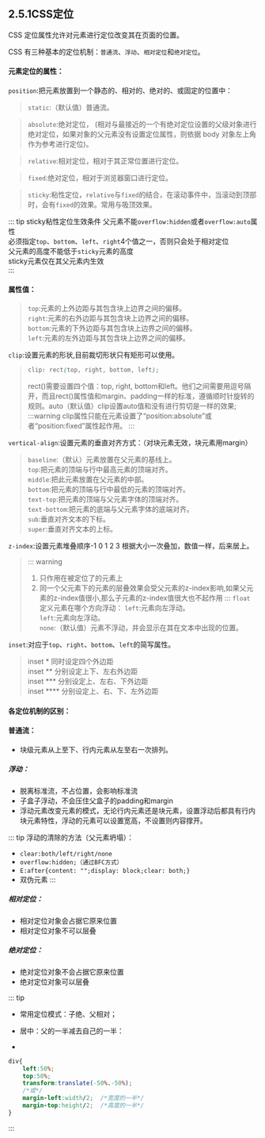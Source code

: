 ## 2.5.1CSS定位
CSS 定位属性允许对元素进行定位改变其在页面的位置。

CSS 有三种基本的定位机制：`普通流`、`浮动`、`相对定位`和`绝对定位`。

#### 元素定位的属性：

`position`:把元素放置到一个静态的、相对的、绝对的、或固定的位置中：
> `static`:（默认值）普通流。

> `absolute`:绝对定位， (相对与最接近的一个有绝对定位设置的父级对象进行绝对定位，如果对象的父元素没有设置定位属性，则依据 body 对象左上角作为参考进行定位)。    

> `relative`:相对定位，相对于其正常位置进行定位。  

> `fixed`:绝对定位，相对于浏览器窗口进行定位。  

> `sticky`:粘性定位，`relative`与`fixed`的结合，在滚动事件中，当滚动到顶部时，会有`fixed`的效果。常用与吸顶效果。

::: tip sticky粘性定位生效条件
父元素不能`overflow:hidden`或者`overflow:auto`属性       
必须指定`top`、`bottom`、`left`、`right`4个值之一，否则只会处于相对定位      
父元素的高度不能低于`sticky`元素的高度     
sticky元素仅在其父元素内生效         
::: 
#### 属性值：

> `top`:元素的上外边距与其包含块上边界之间的偏移。     
> `right`:元素的右外边距与其包含块上边界之间的偏移。       
> `bottom`:元素的下外边距与其包含块上边界之间的偏移。     
> `left`:元素的左外边距与其包含块上边界之间的偏移。


`clip`:设置元素的形状,目前裁切形状只有矩形可以使用。

> ```css
> clip: rect(top, right, bottom, left);
> ```
> rect()需要设置四个值：top, right, bottom和left。他们之间需要用逗号隔开，而且rect()属性值和margin、padding一样的标准，遵循顺时针旋转的规则。auto（默认值）clip设置auto值和没有进行剪切是一样的效果;
> :::warning
> clip属性只能在元素设置了“position:absolute”或者“position:fixed”属性起作用。
> :::


`vertical-align`:设置元素的垂直对齐方式：（对块元素无效，块元素用margin）

> `baseline`:（默认）元素放置在父元素的基线上。     
> `top`:把元素的顶端与行中最高元素的顶端对齐。        
> `middle`:把此元素放置在父元素的中部。       
> `bottom`:把元素的顶端与行中最低的元素的顶端对齐。       
> `text-top`:把元素的顶端与父元素字体的顶端对齐。     
> `text-bottom`:把元素的底端与父元素字体的底端对齐。      
> `sub`:垂直对齐文本的下标。      
> `super`:垂直对齐文本的上标。        

`z-index`:设置元素堆叠顺序-1 0 1 2 3 根据大小一次叠加，数值一样，后来居上。
> ::: warning
> 1. 只作用在被定位了的元素上
> 2. 同一个父元素下的元素的层叠效果会受父元素的z-index影响,如果父元素的z-index值很小,那么子元素的z-index值很大也不起作用
> :::
`float` 定义元素在哪个方向浮动：
> `left`:元素向左浮动。       
> `left`:元素向左浮动。       
> `none`:（默认值）元素不浮动，并会显示在其在文本中出现的位置。

`inset`:对应于`top`、`right`、`bottom`、`left`的简写属性。   
> inset * 同时设定四个外边距     
> inset ** 分别设定上下、左右外边距      
> inset *** 分别设定上、左右、下外边距       
> inset **** 分别设定上、右、下、左外边距 

#### 各定位机制的区别：

#### 普通流：

* 块级元素从上至下、行内元素从左至右一次排列。

##### 浮动：
* 脱离标准流，不占位置，会影响标准流
* 子盒子浮动，不会压住父盒子的padding和margin
* 浮动元素改变元素的模式，无论行内元素还是块元素，设置浮动后都具有行内块元素特性，浮动的元素可以设置宽高，不设置则内容撑开。

::: tip
浮动的清除的方法（父元素坍塌）：
* `clear:both/left/right/none`
* `overflow:hidden;（通过BFC方式）`
* `E:after{content: "";display: block;clear: both;}`
* 双伪元素
:::


##### 相对定位：

* 相对定位对象会占据它原来位置
* 相对定位对象不可以层叠

##### 绝对定位：

* 绝对定位对象不会占据它原来位置
* 绝对定位对象可以层叠

::: tip
* 常用定位模式：子绝、父相对；

* 居中：父的一半减去自己的一半：
* 
```css
div{
    left:50%;
    top:50%;
    transform:translate(-50%.-50%);
    /*或*/
    margin-left:width/2;  /*宽度的一半*/
    margin-top:height/2;  /*高度的一半*/
}
```
:::